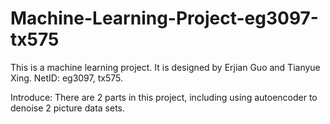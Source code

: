 # Machine-Learning-Project-eg3097-tx575
This is a machine learning project. 
It is designed by Erjian Guo and Tianyue Xing. 
NetID: eg3097, tx575.

Introduce: There are 2 parts in this project, including using autoencoder to denoise 2 picture data sets.
